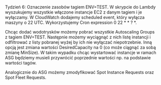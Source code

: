 Tydzień 6:
Oznaczenie zasobów tagiem ENV=TEST.
W skrypcie do Lambdy wyszukujemy wszystkie włączone instancje EC2 z danym tagiem i je wyłączamy.
W CloudWatch dodajemy scheduled event, który wyłącza maszyny o 22 UTC. Wykorzystujemy Cron expression  0 22 * * ? *.

Chcąc dodać wodotrysków możemy pobrać wszystkie Autoscaling Groups z tagiem ENV=TEST. Następnie możemy wyciągnąć z nich listę instancji i odfiltrować z listy pobranej wyżej by ich nie wyłączać niepotrzebnie. Inną opcją jest zmiana wartości DesiredCapacity na 0 (co może ciągnąć za sobą zmianę MinSize). W takim wypadku chcąc wystartować instancje w ramach ASG będziemy musieli przywrócić poprzednie wartości np. na podstawie wartości tagów.

Analogicznie do ASG możemy zmodyfikować Spot Instance Requests oraz Spot Fleet Requests.